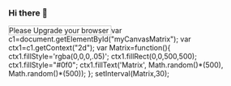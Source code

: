 ### Hi there 👋

<canvas id="myCanvasMatrix" width="500" height="200" style="border:1px solid #c3c3c3;">
Please Upgrade your browser
</canvas>
var c1=document.getElementById("myCanvasMatrix");
var ctx1=c1.getContext("2d");
var Matrix=function(){
ctx1.fillStyle='rgba(0,0,0,.05)';
ctx1.fillRect(0,0,500,500);
ctx1.fillStyle="#0f0";
ctx1.fillText('Matrix', Math.random()*(500), Math.random()*(500));
};
setInterval(Matrix,30);

<!--
**AndreMyszko/AndreMyszko** is a ✨ _special_ ✨ repository because its `README.md` (this file) appears on your GitHub profile.

Here are some ideas to get you started:

- 🔭 I’m currently working on ...
- 🌱 I’m currently learning ...
- 👯 I’m looking to collaborate on ...
- 🤔 I’m looking for help with ...
- 💬 Ask me about ...
- 📫 How to reach me: ...
- 😄 Pronouns: ...
- ⚡ Fun fact: ...
-->

